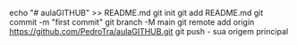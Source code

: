 echo "# aulaGITHUB" >> README.md 
git init 
git add README.md 
git commit -m "first commit" 
git branch -M main 
git remote add origin https://github.com/PedroTra/aulaGITHUB.git
 git push - sua origem principal
